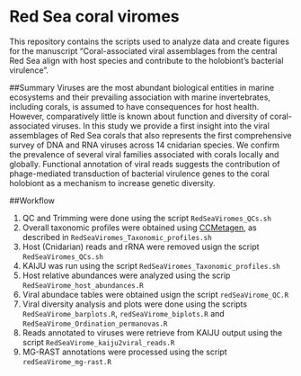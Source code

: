 # Red Sea coral viromes

This repository contains the scripts used to analyze data and create figures for the manuscript “Coral-associated viral assemblages from the central Red Sea align with host species and contribute to the holobiont’s bacterial virulence”.  

##Summary
Viruses are the most abundant biological entities in marine ecosystems and their prevailing association with marine invertebrates, including corals, is assumed to have consequences for host health. However, comparatively little is known about function and diversity of coral-associated viruses. In this study we provide a first insight into the viral assemblages of Red Sea corals that also represents the first comprehensive survey of DNA and RNA viruses across 14 cnidarian species. We confirm the prevalence of several viral families associated with corals locally and globally. Functional annotation of viral reads suggests the contribution of phage-mediated transduction of bacterial virulence genes to the coral holobiont as a mechanism to increase genetic diversity.

##Workflow

1. QC and Trimming were done using the script `RedSeaViromes_QCs.sh`
2. Overall taxonomic profiles were obtained using [CCMetagen](https://github.com/vrmarcelino/CCMetagen), as described in `RedSeaViromes_Taxonomic_profiles.sh`
3. Host (Cnidarian) reads and rRNA were removed usign the script `RedSeaViromes_QCs.sh`
4. KAIJU was run using the script `RedSeaViromes_Taxonomic_profiles.sh`
5. Host relative abundances were analyzed using the scrip `RedSeaVirome_host_abundances.R`
6. Viral abundace tables were obtained usign the script `redSeaVirome_QC.R`
7. Viral diversity analysis and plots were done using the scripts `RedSeaVirome_barplots.R`, `redSeaVirome_biplots.R` and `RedSeaVirome_Ordination_permanovas.R`
8. Reads annotated to viruses were retrieve from KAIJU output using the script `RedSeaVirome_kaiju2viral_reads.R`
9. MG-RAST annotations were processed using the script `redSeaVirome_mg-rast.R`
